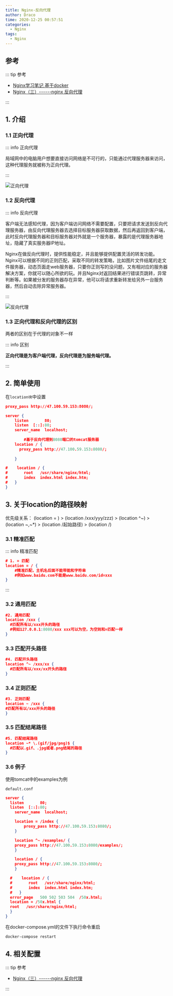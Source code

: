 ```yaml
---
title: Nginx-反向代理
author: Draco
time: 2020-12-25 00:57:51
categories: 
  - Nginx
tags: 
  - Nginx
---
```






## 参考



::: tip 参考

- [Nginx学习笔记 基于docker](https://blog.csdn.net/m0_49558851/article/details/107786372)
- [Nginx（三）------nginx 反向代理](https://www.cnblogs.com/ysocean/p/9392908.html)

:::





## 1. 介绍



### 1.1 正向代理

::: info 正向代理

局域网中的电脑用户想要直接访问网络是不可行的，只能通过代理服务器来访问，这种代理服务就被称为正向代理。

:::



![正向代理](D:/repository/static-blog/src/Nginx/images/Nginx-ReverseProxy/Forward_proxy.png)







### 1.2 反向代理

::: info 反向代理

客户端无法感知代理，因为客户端访问网络不需要配置，只要把请求发送到反向代理服务器，由反向代理服务器去选择目标服务器获取数据，然后再返回到客户端，此时反向代理服务器和目标服务器对外就是一个服务器，暴露的是代理服务器地址，隐藏了真实服务器IP地址。



Nginx在做反向代理时，提供性能稳定，并且能够提供配置灵活的转发功能。Nginx可以根据不同的正则匹配，采取不同的转发策略，比如图片文件结尾的走文件服务器，动态页面走web服务器，只要你正则写的没问题，又有相对应的服务器解决方案，你就可以随心所欲的玩。并且Nginx对返回结果进行错误页跳转，异常判断等。如果被分发的服务器存在异常，他可以将请求重新转发给另外一台服务器，然后自动去除异常服务器。

:::





![反向代理](D:/repository/static-blog/src/Nginx/images/Nginx-ReverseProxy/Reverse_Proxy.png)







### 1.3 正向代理和反向代理的区别

两者的区别在于代理的对象不一样

::: info 区别

**正向代理是为客户端代理，反向代理是为服务端代理。**

:::





## 2. 简单使用



在`location块`中设置

```json
proxy_pass http://47.100.59.153:8080/;
```



```json
server {
    listen       80;
    listen  [::]:80;
    server_name  localhost;
    
		#基于反向代理到8080端口的tomcat服务器
    location / {
      proxy_pass http://47.100.59.153:8080/;
    
    }

#    location / {
#       root   /usr/share/nginx/html;
#       index  index.html index.htm;
#   }
}
```



## 3. 关于location的路径映射



优先级关系：
(location = ) > (location /xxx/yyy/zzz) > (location ^~) > (location ~,~*) > (location /起始路径) > (location /)



### 3.1 精准匹配

::: info 精准匹配

```json
# 1. = 匹配
location = / {
	#精准匹配，主机名后面不能带能和字符串
	#例如www.baidu.com不能是www.baidu.com/id=xxx
}
```

:::



### 3.2 通用匹配

```json
#2. 通用匹配
location /xxx {
  #匹配所有以/xxx开头的路径
  #例如127.0.0.1:8080/xxx	xxx可以为空，为空则和=匹配一样
}
```





### 3.3 匹配开头路径

```json
#4. 匹配开头路径
location ^~ /xxx/xx {
  #匹配所有以/xxx/xx开头的路径
}
```





### 3.4 正则匹配

```json
#3. 正则匹配
location ~ /xxx {
#匹配所有以/xxx开头的路径
}
```







### 3.5 匹配结尾路径

```json
#5. 匹配结尾路径
location ~* \.(gif/jpg/png)$ {
  #匹配以.gif、.jpg或者.png结尾的路径
}
```



### 3.6 例子

使用tomcat中的examples为例

`default.conf`

```json
server {
  listen       80;
  listen  [::]:80;
	server_name  localhost;

	location = /index {
		proxy_pass http://47.100.59.153:8080/;
	}

	location ^~ /examples/ {
  	proxy_pass http://47.100.59.153:8080/examples/;
	}

	location / {
  	proxy_pass http://47.100.59.153:8080/;
	}

  #    location / {
  #       root   /usr/share/nginx/html;
  #       index  index.html index.htm;
  #   }
  error_page   500 502 503 504  /50x.html;
  location = /50x.html {
  root   /usr/share/nginx/html;
  }
}
```



在docker-compose.yml的文件下执行命令重启

```sh
docker-compose restart
```





## 4. 相关配置



::: tip 参考

- [Nginx（三）------nginx 反向代理](https://www.cnblogs.com/ysocean/p/9392908.html)

:::





